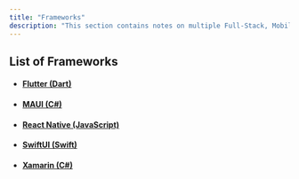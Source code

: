 ```yaml
---
title: "Frameworks"
description: "This section contains notes on multiple Full-Stack, Mobile, Frontend and Backend Frameworks."
---
```


## List of Frameworks

- #### [Flutter (Dart)](./frameworks/flutter)
- #### [MAUI (C\#)](./frameworks/maui)
- #### [React Native (JavaScript)](./frameworks/react-native)
- #### [SwiftUI (Swift)](./frameworks/swiftui)
- #### [Xamarin (C\#)](./frameworks/xamarin)
